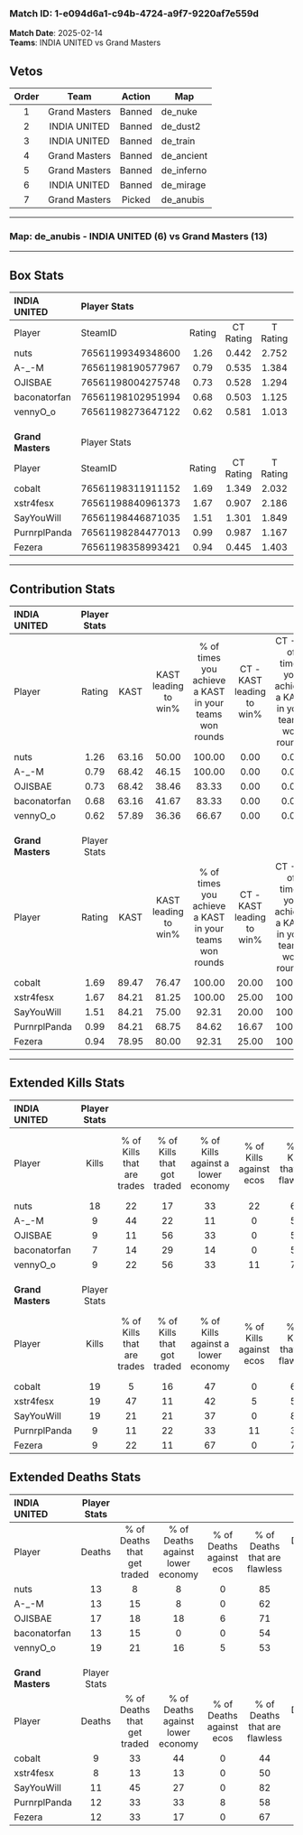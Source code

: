 ### Match ID: 1-e094d6a1-c94b-4724-a9f7-9220af7e559d  
**Match Date**: 2025-02-14  
**Teams**: INDIA UNITED vs Grand Masters  

## Vetos  

| Order | Team | Action | Map |
| :---: | :--: | :----: | --- |
| 1 | Grand Masters | Banned | de_nuke |
| 2 | INDIA UNITED | Banned | de_dust2 |
| 3 | INDIA UNITED | Banned | de_train |
| 4 | Grand Masters | Banned | de_ancient |
| 5 | Grand Masters | Banned | de_inferno |
| 6 | INDIA UNITED | Banned | de_mirage |
| 7 | Grand Masters | Picked | de_anubis |

---  

### **Map**: de_anubis - INDIA UNITED (6) vs Grand Masters (13)  
---  

## Box Stats  

| **INDIA UNITED**  | Player Stats      |        |           |          |       |       |       |         |        |      |     |
| :- | :- | :-: | :-: | :-: | :-: | :-: | :-: | :-: | :-: | :-: | :-: |
| Player            | SteamID           | Rating | CT Rating | T Rating | KAST  |  ADR  | Kills | Assists | Deaths | K/D  | HS% |
| nuts              | 76561199349348600 |  1.26  |   0.442   |  2.752   | 63.16 | 86.4  |  18   |    2    |   13   | 1.38 | 61  |
| A-_-M             | 76561198190577967 |  0.79  |   0.535   |  1.384   | 68.42 | 56.4  |   9   |    1    |   13   | 0.69 | 66  |
| OJISBAE           | 76561198004275748 |  0.73  |   0.528   |  1.294   | 68.42 | 64.5  |   9   |    5    |   17   | 0.53 | 44  |
| baconatorfan      | 76561198102951994 |  0.68  |   0.503   |  1.125   | 63.16 | 54.1  |   7   |    5    |   13   | 0.54 | 14  |
| vennyO_o          | 76561198273647122 |  0.62  |   0.581   |  1.013   | 57.89 | 68.4  |   9   |    7    |   19   | 0.47 | 33  |
|                   |                   |        |           |          |       |       |       |         |        |      |     |
|                   |                   |        |           |          |       |       |       |         |        |      |     |
|                   |                   |        |           |          |       |       |       |         |        |      |     |
| **Grand Masters** | Player Stats      |        |           |          |       |       |       |         |        |      |     |
| Player            | SteamID           | Rating | CT Rating | T Rating | KAST  |  ADR  | Kills | Assists | Deaths | K/D  | HS% |
| cobalt            | 76561198311911152 |  1.69  |   1.349   |  2.032   | 89.47 | 103.6 |  19   |    7    |   9    | 2.11 | 78  |
| xstr4fesx         | 76561198840961373 |  1.67  |   0.907   |  2.186   | 84.21 | 103.8 |  19   |    4    |   8    | 2.38 | 31  |
| SayYouWill        | 76561198446871035 |  1.51  |   1.301   |  1.849   | 84.21 | 84.1  |  19   |    1    |   11   | 1.73 | 63  |
| PurnrplPanda      | 76561198284477013 |  0.99  |   0.987   |  1.167   | 84.21 | 64.9  |   9   |    6    |   12   | 0.75 | 77  |
| Fezera            | 76561198358993421 |  0.94  |   0.445   |  1.403   | 78.95 | 61.2  |   9   |    6    |   12   | 0.75 | 44  |
---  

## Contribution Stats  

| **INDIA UNITED**  | Player Stats |       |                      |                                                        |                           |                                                             |                          |                                                            |
| :- | :-: | :-: | :-: | :-: | :-: | :-: | :-: | :-: |
| Player            |    Rating    | KAST  | KAST leading to win% | % of times you achieve a KAST in your teams won rounds | CT - KAST leading to win% | CT - % of times you achieve a KAST in your teams won rounds | T - KAST leading to win% | T - % of times you achieve a KAST in your teams won rounds |
| nuts              |     1.26     | 63.16 |        50.00         |                         100.00                         |           0.00            |                            0.00                             |          100.00          |                           100.00                           |
| A-_-M             |     0.79     | 68.42 |        46.15         |                         100.00                         |           0.00            |                            0.00                             |          100.00          |                           100.00                           |
| OJISBAE           |     0.73     | 68.42 |        38.46         |                         83.33                          |           0.00            |                            0.00                             |          83.33           |                           83.33                            |
| baconatorfan      |     0.68     | 63.16 |        41.67         |                         83.33                          |           0.00            |                            0.00                             |          83.33           |                           83.33                            |
| vennyO_o          |     0.62     | 57.89 |        36.36         |                         66.67                          |           0.00            |                            0.00                             |          80.00           |                           66.67                            |
|                   |              |       |                      |                                                        |                           |                                                             |                          |                                                            |
|                   |              |       |                      |                                                        |                           |                                                             |                          |                                                            |
|                   |              |       |                      |                                                        |                           |                                                             |                          |                                                            |
| **Grand Masters** | Player Stats |       |                      |                                                        |                           |                                                             |                          |                                                            |
| Player            |    Rating    | KAST  | KAST leading to win% | % of times you achieve a KAST in your teams won rounds | CT - KAST leading to win% | CT - % of times you achieve a KAST in your teams won rounds | T - KAST leading to win% | T - % of times you achieve a KAST in your teams won rounds |
| cobalt            |     1.69     | 89.47 |        76.47         |                         100.00                         |           20.00           |                           100.00                            |          100.00          |                           100.00                           |
| xstr4fesx         |     1.67     | 84.21 |        81.25         |                         100.00                         |           25.00           |                           100.00                            |          100.00          |                           100.00                           |
| SayYouWill        |     1.51     | 84.21 |        75.00         |                         92.31                          |           20.00           |                           100.00                            |          100.00          |                           91.67                            |
| PurnrplPanda      |     0.99     | 84.21 |        68.75         |                         84.62                          |           16.67           |                           100.00                            |          100.00          |                           83.33                            |
| Fezera            |     0.94     | 78.95 |        80.00         |                         92.31                          |           25.00           |                           100.00                            |          100.00          |                           91.67                            |
---  

## Extended Kills Stats  

| **INDIA UNITED**  | Player Stats |                            |                            |                                    |                         |                              |                                 |                                       |                    |           |
| :- | :-: | :-: | :-: | :-: | :-: | :-: | :-: | :-: | :-: | :-: |
| Player            |    Kills     | % of Kills that are trades | % of Kills that got traded | % of Kills against a lower economy | % of Kills against ecos | % of Kills that are flawless | % of Kills that are close duels | % of Kills that are assisted by flash | Pistol Round Kills | AWP Kills |
| nuts              |      18      |             22             |             17             |                 33                 |           22            |              61              |               11                |                   0                   |         3          |     0     |
| A-_-M             |      9       |             44             |             22             |                 11                 |            0            |              56              |                0                |                   0                   |         1          |     0     |
| OJISBAE           |      9       |             11             |             56             |                 33                 |            0            |              56              |               22                |                   0                   |         0          |     5     |
| baconatorfan      |      7       |             14             |             29             |                 14                 |            0            |              57              |                0                |                   0                   |         1          |     0     |
| vennyO_o          |      9       |             22             |             56             |                 33                 |           11            |              78              |                0                |                  11                   |         0          |     0     |
|                   |              |                            |                            |                                    |                         |                              |                                 |                                       |                    |           |
|                   |              |                            |                            |                                    |                         |                              |                                 |                                       |                    |           |
|                   |              |                            |                            |                                    |                         |                              |                                 |                                       |                    |           |
| **Grand Masters** | Player Stats |                            |                            |                                    |                         |                              |                                 |                                       |                    |           |
| Player            |    Kills     | % of Kills that are trades | % of Kills that got traded | % of Kills against a lower economy | % of Kills against ecos | % of Kills that are flawless | % of Kills that are close duels | % of Kills that are assisted by flash | Pistol Round Kills | AWP Kills |
| cobalt            |      19      |             5              |             16             |                 47                 |            0            |              63              |               16                |                   5                   |         2          |     0     |
| xstr4fesx         |      19      |             47             |             11             |                 42                 |            5            |              53              |               11                |                   5                   |         1          |     0     |
| SayYouWill        |      19      |             21             |             21             |                 37                 |            0            |              84              |                5                |                   5                   |         2          |     5     |
| PurnrplPanda      |      9       |             11             |             22             |                 33                 |           11            |              33              |               11                |                  11                   |         2          |     0     |
| Fezera            |      9       |             22             |             11             |                 67                 |            0            |              78              |               11                |                  11                   |         0          |     0     |
## Extended Deaths Stats  

| **INDIA UNITED**  | Player Stats |                             |                                   |                          |                               |                            |                           |               |
| :- | :-: | :-: | :-: | :-: | :-: | :-: | :-: | :-: |
| Player            |    Deaths    | % of Deaths that get traded | % of Deaths against lower economy | % of Deaths against ecos | % of Deaths that are flawless | % of Deaths that are close | % of Deaths while blinded | Deaths to AWP |
| nuts              |      13      |              8              |                 8                 |            0             |              85               |             0              |             8             |       1       |
| A-_-M             |      13      |             15              |                 8                 |            0             |              62               |             0              |             8             |       0       |
| OJISBAE           |      17      |             18              |                18                 |            6             |              71               |             18             |             6             |       0       |
| baconatorfan      |      13      |             15              |                 0                 |            0             |              54               |             23             |             0             |       2       |
| vennyO_o          |      19      |             21              |                16                 |            5             |              53               |             11             |            11             |       2       |
|                   |              |                             |                                   |                          |                               |                            |                           |               |
|                   |              |                             |                                   |                          |                               |                            |                           |               |
|                   |              |                             |                                   |                          |                               |                            |                           |               |
| **Grand Masters** | Player Stats |                             |                                   |                          |                               |                            |                           |               |
| Player            |    Deaths    | % of Deaths that get traded | % of Deaths against lower economy | % of Deaths against ecos | % of Deaths that are flawless | % of Deaths that are close | % of Deaths while blinded | Deaths to AWP |
| cobalt            |      9       |             33              |                44                 |            0             |              44               |             22             |             0             |       1       |
| xstr4fesx         |      8       |             13              |                13                 |            0             |              50               |             13             |             0             |       1       |
| SayYouWill        |      11      |             45              |                27                 |            0             |              82               |             0              |             0             |       0       |
| PurnrplPanda      |      12      |             33              |                33                 |            8             |              58               |             0              |             8             |       1       |
| Fezera            |      12      |             33              |                17                 |            0             |              67               |             8              |             0             |       2       |
